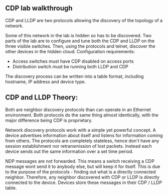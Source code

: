 ## CDP lab walkthrough

CDP and LLDP are two protocols allowing the discovery of the topology of a network.

Some of this network in the lab is hidden so has to be discovered.
Two parts of the lab are to configure and tune both the CDP and LLDP on the three visible switches. Then, using the protocols and telnet, discover the other devices in the hidden cloud.
Configuration requirements:
* Access switches must have CDP disabled on access ports
* Distribution switch must be running both LLDP and CDP

The discovery process can be written into a table format, including hostname, IP address and device type.

## CDP and LLDP Theory:

Both are neighbor discovery protocols than can operate in an Ethernet environment. Both protocols do the same thing almost identically, with the major difference being CDP is proprietary. 

Network discovery protocols work with a simple yet powerful concept. A device advertises information about itself and listens for information coming from others. The protocols are completely stateless, hence don't have any session establishment nor retransmission of lost packets. Instead each device sends out the same information over a set time period. 

NDP messages are not forwarded. This means a switch receiving a CDP message wont send it to anybody else, but will keep it for itself. This is due to the purpose of the protocols - finding out what is a directly connected neighbor. Therefore, any neighbor discovered with CDP or LLDP is directly connected to the device. Devices store these messages in their CDP / LLDP table. 











